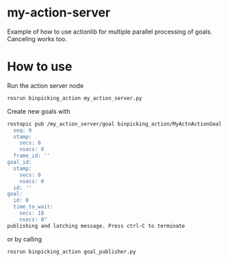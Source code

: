 # my-action-server

Example of how to use actionlib for multiple parallel processing of goals. Canceling works too.

# How to use

Run the action server node

```bash
rosrun binpicking_action my_action_server.py
```

Create new goals with 

```bash
rostopic pub /my_action_server/goal binpicking_action/MyActnActionGoal "header:
  seq: 0
  stamp:
    secs: 0
    nsecs: 0
  frame_id: ''
goal_id:
  stamp:
    secs: 0
    nsecs: 0
  id: ''
goal:
  id: 0
  time_to_wait:
    secs: 10
    nsecs: 0" 
publishing and latching message. Press ctrl-C to terminate
```

or by calling 

```bash
rosrun binpicking_action goal_publisher.py
```
